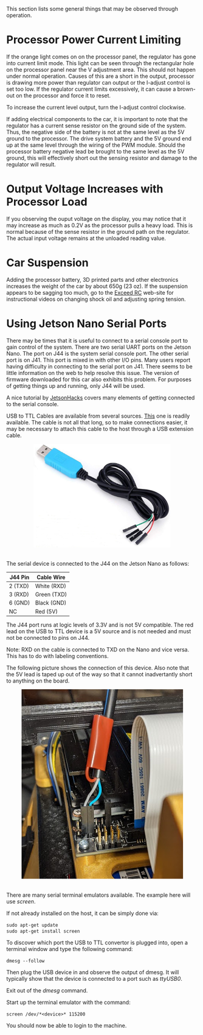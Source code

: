 This section lists some general things that may be observed through operation.

# Processor Power Current Limiting

If the orange light comes on on the processor panel, the regulator has gone into current limit mode.
This light can be seen through the rectangular hole on the processor panel near the V adjustment area.
This should not happen under normal operation.
Causes of this are a short in the output, processor is drawing more power than regulator can output or the I-adjust control is set too low.
If the regulator current limits excessively, it can cause a brown-out on the processor and force it to reset.

To increase the current level output, turn the I-adjust control clockwise.

If adding electrical components to the car, it is important to note that the regulator has a current sense resistor on the ground side of the system.
Thus, the negative side of the battery is not at the same level as the 5V ground to the processor.
The drive system battery and the 5V ground end up at the same level through the wiring of the PWM module.
Should the processor battery negative lead be brought to the same level as the 5V ground, this will effectively short out the sensing resistor and damage to the regulator will result.

# Output Voltage Increases with Processor Load

If you observing the ouput voltage on the display, you may notice that it may increase as much as 0.2V as the processor pulls a heavy load.
This is normal because of the sense resistor in the ground path on the regulator.
The actual input voltage remains at the unloaded reading value.

# Car Suspension

Adding the processor battery, 3D printed parts and other electronics increases the weight of the car by about 650g (23 oz).
If the suspension appears to be sagging too much, go to the [Exceed RC](http://www.exceedrc.com) web-site for instructional videos on changing shock oil and adjusting spring tension.

# Using Jetson Nano Serial Ports

There may be times that it is useful to connect to a serial console port to gain control of the system.
There are two serial UART ports on the Jetson Nano.
The port on J44 is the system serial console port.
The other serial port is on J41.
This port is mixed in with other I/O pins.
Many users report having difficulty in connecting to the serial port on J41.
There seems to be little information on the web to help resolve this issue.
The version of firmware downloaded for this car also exhibits this problem.
For purposes of getting things up and running, only J44 will be used.

A nice tutorial by [JetsonHacks](https://www.jetsonhacks.com/2019/04/19/jetson-nano-serial-console) covers many elements of getting connected to the serial console. 

USB to TTL Cables are available from several sources.
[This](https://amazon.com/gp/product/B07D9R5JFK/ref=ppx_yo_dt_b_asin_image_o02_s00?ie=UTF8&psc=1) one is readily available.
The cable is not all that long, so to make connections easier, it may be necessary to attach this cable to the host through a USB extension cable.

<div style="text-align:center"><img src="img/USBtoSerial.jpg" width="360" /></div>
<br>

The serial device is connected to the J44 on the Jetson Nano as follows:

| J44 Pin 	| Cable Wire 	|
|---------	|-------------	|
| 2 (TXD) 	| White (RXD) 	|
| 3 (RXD) 	| Green (TXD) 	|
| 6 (GND) 	| Black (GND) 	|
| NC 	| Red (5V) 	|

The J44 port runs at logic levels of 3.3V and is not 5V compatible.
The red lead on the USB to TTL device is a 5V source and is not needed and must not be connected to pins on J44.

Note: RXD on the cable is connected to TXD on the Nano and vice versa.
This has to do with labeling conventions.

The following picture shows the connection of this device.
Also note that the 5V lead is taped up out of the way so that it cannot inadvertantly short to anything on the board.

<div style="text-align:center"><img src="img/USBtoJ44.jpg" /></div>
<br>

There are many serial terminal emulators available.
The example here will use *screen*.

If not already installed on the host, it can be simply done via:

```
sudo apt-get update
sudo apt-get install screen
```

To discover which port the USB to TTL convertor is plugged into, open a terminal window and type the following command:

```
dmesg --follow
```

Then plug the USB device in and observe the output of dmesg.
It will typically show that the device is connected to a port such as *ttyUSB0*.

Exit out of the *dmesg* command.

Start up the terminal emulator with the command:

```
screen /dev/*<device>* 115200
```

You should now be able to login to the machine.
